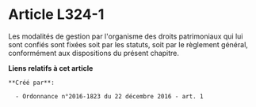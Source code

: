 # Article L324-1

Les modalités de gestion par l'organisme des droits patrimoniaux qui lui sont confiés sont fixées soit par les statuts, soit
par le règlement général, conformément aux dispositions du présent chapitre.

**Liens relatifs à cet article**

	**Créé par**:

	  - Ordonnance n°2016-1823 du 22 décembre 2016 - art. 1
